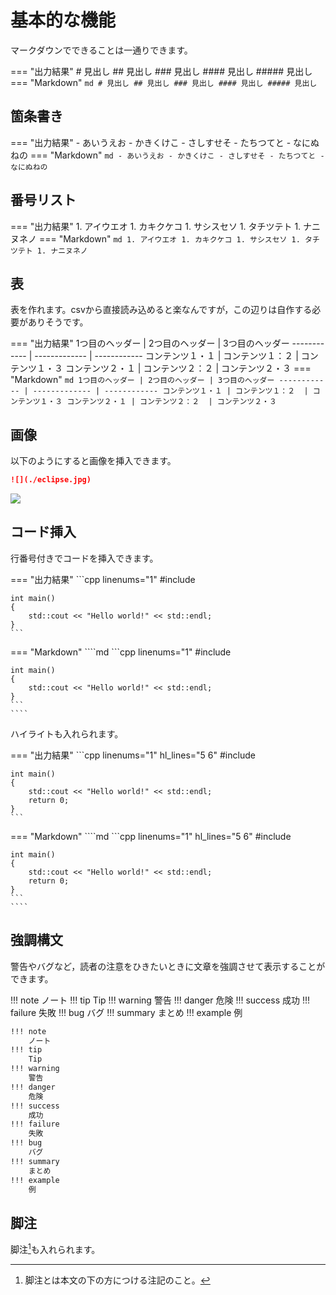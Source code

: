 # 基本的な機能

マークダウンでできることは一通りできます。

=== "出力結果"
    # 見出し
    ## 見出し
    ### 見出し
    #### 見出し
    ##### 見出し
=== "Markdown"
    ```md
    # 見出し
    ## 見出し
    ### 見出し
    #### 見出し
    ##### 見出し
    ```

## 箇条書き

=== "出力結果"
    - あいうえお
    - かきくけこ
        - さしすせそ
        - たちつてと
    - なにぬねの
=== "Markdown"
    ```md
    - あいうえお
    - かきくけこ
        - さしすせそ
        - たちつてと
    - なにぬねの
    ```

## 番号リスト

=== "出力結果"
    1. アイウエオ
    1. カキクケコ
        1. サシスセソ
        1. タチツテト
    1. ナニヌネノ
=== "Markdown"
    ```md
    1. アイウエオ
    1. カキクケコ
        1. サシスセソ
        1. タチツテト
    1. ナニヌネノ
    ```

## 表

表を作れます。csvから直接読み込めると楽なんですが，この辺りは自作する必要がありそうです。

=== "出力結果"
    1つ目のヘッダー | 2つ目のヘッダー | 3つ目のヘッダー
    ------------ | ------------- | ------------
    コンテンツ１・１ | コンテンツ１：２  | コンテンツ１・３
    コンテンツ２・１ | コンテンツ２：２  | コンテンツ２・３
=== "Markdown"
    ```md
    1つ目のヘッダー | 2つ目のヘッダー | 3つ目のヘッダー
    ------------ | ------------- | ------------
    コンテンツ１・１ | コンテンツ１：２  | コンテンツ１・３
    コンテンツ２・１ | コンテンツ２：２  | コンテンツ２・３
    ```

## 画像

以下のようにすると画像を挿入できます。

```md
![](./eclipse.jpg)
```

![](./eclipse.jpg)

## コード挿入

行番号付きでコードを挿入できます。

=== "出力結果"
    ```cpp linenums="1"
    #include <iostream>

    int main()
    {
        std::cout << "Hello world!" << std::endl;
    }
    ```
=== "Markdown"
    ````md
    ```cpp linenums="1"
    #include <iostream>

    int main()
    {
        std::cout << "Hello world!" << std::endl;
    }
    ```
    ````

ハイライトも入れられます。

=== "出力結果"
    ```cpp linenums="1" hl_lines="5 6"
    #include <iostream>

    int main()
    {
        std::cout << "Hello world!" << std::endl;
        return 0;
    }
    ```
=== "Markdown"
    ````md
    ```cpp linenums="1" hl_lines="5 6"
    #include <iostream>

    int main()
    {
        std::cout << "Hello world!" << std::endl;
        return 0;
    }
    ```
    ````

## 強調構文

警告やバグなど，読者の注意をひきたいときに文章を強調させて表示することができます。

!!! note
    ノート
!!! tip
    Tip
!!! warning
    警告
!!! danger
    危険
!!! success
    成功
!!! failure
    失敗
!!! bug
    バグ
!!! summary
    まとめ
!!! example
    例

```md
!!! note
    ノート
!!! tip
    Tip
!!! warning
    警告
!!! danger
    危険
!!! success
    成功
!!! failure
    失敗
!!! bug
    バグ
!!! summary
    まとめ
!!! example
    例
```

## 脚注

脚注[^1]も入れられます。
[^1]: 脚注とは本文の下の方につける注記のこと。